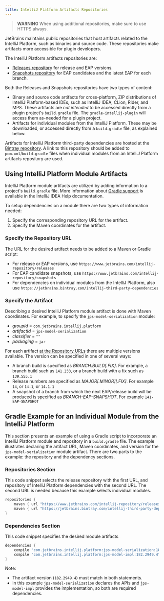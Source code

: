 ```yaml
---
title: IntelliJ Platform Artifacts Repositories
---
```


> **WARNING** When using additional repositories, make sure to use HTTPS always.

JetBrains maintains public repositories that host artifacts related to the IntelliJ Platform, such as binaries and source code. These 
repositories make artifacts more accessible for plugin developers.

The IntelliJ Platform artifacts repositories are:
* [Releases repository](https://www.jetbrains.com/intellij-repository/releases/) for release and EAP versions.
* [Snapshots repository](https://www.jetbrains.com/intellij-repository/snapshots/) for EAP candidates and the latest EAP for each branch.

Both the Releases and Snapshots repositories have two types of content:
* Binary and source code artifacts for cross-platform, ZIP distributions of IntelliJ Platform-based IDEs, such as IntelliJ IDEA, CLion, Rider, and MPS.
These artifacts are _not intended_ to be accessed directly from a plugin project's `build.gradle` file. 
The `gradle-intellij-plugin` will access them as-needed for a plugin project.
* Artifacts for individual modules from the IntelliJ Platform. 
These may be downloaded, or accessed directly from a `build.gradle` file, as explained below.
  
Artifacts for IntelliJ Platform third-party dependencies are hosted at the [Bintray repository](https://jetbrains.bintray.com/intellij-third-party-dependencies). 
A link to this repository should be added to `pom.xml`/`build.gradle` files when individual modules from an IntelliJ Platform artifacts repository are used.    

## Using IntelliJ Platform Module Artifacts
IntelliJ Platform module artifacts are utilized by adding information to a project's `build.gradle` file. 
More information about [Gradle support](https://www.jetbrains.com/help/idea/gradle.html) is available in the IntelliJ IDEA Help documentation. 

To setup dependencies on a module there are two types of information needed:
1. Specify the corresponding repository URL for the artifact.
2. Specify the Maven coordinates for the artifact. 
 
### Specify the Repository URL 
The URL for the desired artifact needs to be added to a Maven or Gradle script:
* For release or EAP versions, use `https://www.jetbrains.com/intellij-repository/releases` 
* For EAP candidate snapshots, use `https://www.jetbrains.com/intellij-repository/snapshots`
* For dependencies on individual modules from the IntelliJ Platform, also use `https://jetbrains.bintray.com/intellij-third-party-dependencies` 

### Specify the Artifact
Describing a desired IntelliJ Platform module artifact is done with Maven coordinates. 
For example, to specify the `jps-model-serialization` module:
  * _groupId_ = `com.jetbrains.intellij.platform`
  * _artifactId_ = `jps-model-serialization`
  * _classifier_ = `""`
  * _packaging_ = `jar`

For each artifact [at the Repository URLs](#specify-the-repository-url) there are multiple versions available. The version can be specified in one of several ways:
* A branch build is specified as _BRANCH.BUILD[.FIX]_. For example, a branch build such as `141.233`, or a branch build with a fix such as `139.555.1`
* Release numbers are specified as _MAJOR[.MINOR][.FIX]_. For example `14`, or `14.1`, or `14.1.1`
* A snapshot of a branch from which the next EAP/release build will be produced is specified as _BRANCH-EAP-SNAPSHOT_. For example `141-EAP-SNAPSHOT`


## Gradle Example for an Individual Module from the IntelliJ Platform
This section presents an example of using a Gradle script to incorporate an IntelliJ Platform module and repository in a `build.gradle` file. 
The example illustrates declaring the artifact URL, Maven coordinates, and version for the `jps-model-serialization` module artifact.
There are two parts to the example: the repository and the dependency sections.

### Repositories Section  
This code snippet selects the release repository with the first URL, and repository of IntelliJ Platform dependencies with the second URL.
The second URL is needed because this example selects individual modules. 
```groovy
repositories {
	maven { url "https://www.jetbrains.com/intellij-repository/releases" }
	maven { url "https://jetbrains.bintray.com/intellij-third-party-dependencies" }
}
```

### Dependencies Section  
This code snippet specifies the desired module artifacts.
```groovy
dependencies {
	compile "com.jetbrains.intellij.platform:jps-model-serialization:182.2949.4"
	compile "com.jetbrains.intellij.platform:jps-model-impl:182.2949.4"
}
```
Note:
 * The artifact version (`182.2949.4`) must match in both statements.
 * In this example `jps-model-serialization` declares the APIs and `jps-model-impl` provides the implementation, so both
   are required dependencies.
